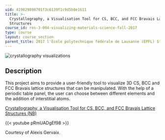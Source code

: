 ```yaml
---
uid: 419029898701f3c6139f1c9d5b8e1611
title: >-
  Crystallography, a Visualisation Tool for CS, BCC, and FCC Bravais Lattice
  Structures
course_id: res-3-004-visualizing-materials-science-fall-2017
type: course
layout: course_section
parent_title: 2017 l'École polytechnique fédérale de Lausanne (EPFL) Student Projects
---
```


![crystallography visualizations](https://open-learning-course-data-production.s3.amazonaws.com/res-3-004-visualizing-materials-science-fall-2017/a9af561caa7ca9bc6cd2dde75ad7607c_MITRES_3_004F17_27_gerva.jpg)

Description
-----------

This project aims to provide a user-friendly tool to visualize 3D CS, BCC and FCC Bravais lattice structures that can be manipulated. With the help of a periodic table panel, the user can choose between different elements and the addition of interstitial atoms.

[Crystallography, a Visualisation Tool for CS, BCC, and FCC Bravais Lattice Structures (NB)](https://open-learning-course-data-production.s3.amazonaws.com/res-3-004-visualizing-materials-science-fall-2017/ce004f261fafc4ce3060a8899dbd06bf_2017EPFL_gerva.nb)

{{< youtube pRmUADgEf98 >}}

Courtesy of Alexis Gervaix.